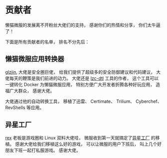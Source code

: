 # 贡献者
懒猫微服的发展离不开粉丝大佬们的支持， 感谢你们的热情和分享， 你们太牛逼了！

下面是所有贡献者的名单， 排名不分先后：

## 懒猫微服应用转换器
[glzjin](https://x.com/glzjin), 大佬是安全圈巨佬， 给我们提供了超级多的安全防御建议和代码建议， 大佬每天的鞭策是我们前进的动力。 大佬还是 [lzc-dtl](https://github.com/glzjin/lzc-dtl) 工具的作者， 这个工具可以一键转化 Docker 为懒猫微服应用， 特别方便广大开发者折腾各种好玩应用， 造福广大群众， 感谢大佬。

大佬通过他的自动转换工具， 移植了迅雷、 Certimate、 Trilium、 Cyberchef、 RevShells 等应用。

## 异星工厂
[rex](https://x.com/RetroCN_Shop) 老板是游戏圈和 Linux 双料大佬哇， 微服收到第一天就搞定了[异星工厂](https://gitee.com/trexguo/lzc-factorio-server) 的移植。 感谢大佬给我们移植这么好的游戏， 可以让微服的用户下班后， 叫上几个好朋友下班一起打私服游戏。 感谢大佬。
